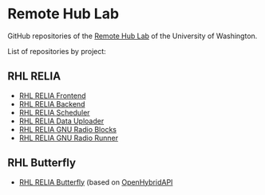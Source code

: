 Remote Hub Lab
==============

GitHub repositories of the [Remote Hub Lab](https://rhlab.ece.uw.edu) of the University of Washington.

List of repositories by project:

RHL RELIA
---------
 * [RHL RELIA Frontend](https://github.com/remotehublab/rhl-relia-cloud-frontend)
 * [RHL RELIA Backend](https://github.com/remotehublab/rhl-relia-cloud-backend)
 * [RHL RELIA Scheduler](https://github.com/remotehublab/rhl-relia-cloud-scheduler)
 * [RHL RELIA Data Uploader](https://github.com/remotehublab/rhl-relia-cloud-data-uploader)
 * [RHL RELIA GNU Radio Blocks](https://github.com/remotehublab/rhl-relia-gr-blocks)
 * [RHL RELIA GNU Radio Runner](https://github.com/remotehublab/rhl-relia-gr-runner)

RHL Butterfly
-------------
 * [RHL RELIA Butterfly](https://github.com/remotehublab/rhl-butterfly-simulation) (based on [OpenHybridAPI](https://github.com/labsland/openhybridapi)
